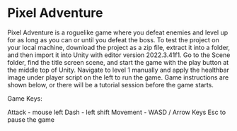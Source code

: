 # Pixel Adventure
Pixel Adventure is a roguelike game where you defeat enemies and level up for as long as you can or until you defeat the boss.
To test the project on your local machine, download the project as a zip file, extract it into a folder, and then import it into Unity with editor version 2022.3.41f1. Go to the Scene folder, find the title screen scene, and start the game with the play button at the middle top of Unity. Navigate to level 1 manually and apply the healthbar image under player script on the left to run the game. Game instructions are shown below, or there will be a tutorial session before the game starts. 

Game Keys:

Attack - mouse left
Dash - left shift
Movement - WASD / Arrow Keys
Esc to pause the game
